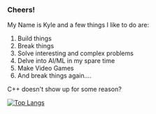 ### Cheers!

My Name is Kyle and a few things I like to do are:
  1. Build things
  2. Break things
  3. Solve interesting and complex problems
  4. Delve into AI/ML in my spare time
  5. Make Video Games
  6. And break things again....
 
 C++ doesn't show up for some reason? 
 
 
[![Top Langs](https://github-readme-stats.vercel.app/api/top-langs/?username=nosark)](https://github.com/nosark)
